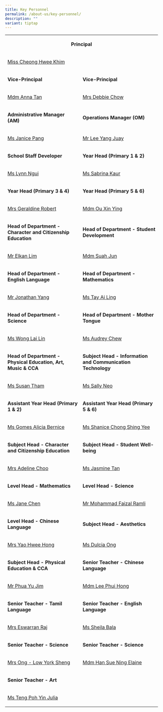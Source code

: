 ```yaml
---
title: Key Personnel
permalink: /about-us/key-personnel/
description: ""
variant: tiptap
---
```

<table style="minWidth: 50px">
<colgroup>
<col>
<col>
</colgroup>
<tbody>
<tr>
<th rowspan="1" colspan="2">
<p>Principal</p>
</th>
</tr>
<tr>
<td rowspan="1" colspan="2">
<p><a href="mailto:cheong_hwee_khim@moe.edu.sg" rel="noopener noreferrer nofollow" target="_blank">Miss Cheong Hwee Khim</a>
</p>
</td>
</tr>
<tr>
<td rowspan="1" colspan="1">
<p><strong>Vice-Principal</strong>
</p>
</td>
<td rowspan="1" colspan="1">
<p><strong>Vice-Principal</strong>
</p>
</td>
</tr>
<tr>
<td rowspan="1" colspan="1">
<p><a href="mailto:tan_mei_mei@moe.edu.sg" rel="noopener noreferrer nofollow" target="_blank">Mdm Anna Tan</a>
</p>
</td>
<td rowspan="1" colspan="1">
<p><a href="mailto:debbie_chow@moe.edu.sg" rel="noopener noreferrer nofollow" target="_blank">Mrs Debbie Chow</a>
</p>
</td>
</tr>
<tr>
<td rowspan="1" colspan="1">
<p><strong>Administrative Manager (AM)</strong>
</p>
</td>
<td rowspan="1" colspan="1">
<p><strong>Operations Manager (OM)</strong>
</p>
</td>
</tr>
<tr>
<td rowspan="1" colspan="1">
<p><a href="mailto:pang_wai_tee@moe.edu.sg" rel="noopener noreferrer nofollow" target="_blank">Ms Janice Pang</a>
</p>
</td>
<td rowspan="1" colspan="1">
<p><a href="mailto:lee_yang_juay@moe.edu.sg" rel="noopener noreferrer nofollow" target="_blank">Mr Lee Yang Juay</a>
</p>
</td>
</tr>
<tr>
<td rowspan="1" colspan="1">
<p><strong>School Staff Developer</strong>
</p>
</td>
<td rowspan="1" colspan="1">
<p><strong>Year Head (Primary 1 &amp; 2)</strong>
</p>
</td>
</tr>
<tr>
<td rowspan="1" colspan="1">
<p><a href="mailto:ngui_shiyan_lynn@moe.edu.sg" rel="noopener noreferrer nofollow" target="_blank">Ms Lynn Ngui</a>
</p>
</td>
<td rowspan="1" colspan="1">
<p><a href="mailto:sabrina_kaur_jit_singh@moe.edu.sg" rel="noopener noreferrer nofollow" target="_blank">Ms Sabrina Kaur</a>
</p>
</td>
</tr>
<tr>
<td rowspan="1" colspan="1">
<p><strong>Year Head (Primary 3 &amp; 4)</strong>
</p>
</td>
<td rowspan="1" colspan="1">
<p><strong>Year Head (Primary 5 &amp; 6)</strong>
</p>
</td>
</tr>
<tr>
<td rowspan="1" colspan="1">
<p><a href="mailto:geraldine_robert@moe.edu.sg" rel="noopener noreferrer nofollow" target="_blank">Mrs Geraldine Robert</a>
</p>
</td>
<td rowspan="1" colspan="1">
<p><a href="mailto:ou_xin_ying@moe.edu.sg" rel="noopener noreferrer nofollow" target="_blank">Mdm Ou Xin Ying</a>
</p>
</td>
</tr>
<tr>
<td rowspan="1" colspan="1">
<p><strong>Head of Department - Character and Citizenship Education</strong>
</p>
</td>
<td rowspan="1" colspan="1">
<p><strong>Head of Department - Student Development</strong>
</p>
</td>
</tr>
<tr>
<td rowspan="1" colspan="1">
<p><a href="mailto:lim_boon_ching_elkan@moe.edu.sg" rel="noopener noreferrer nofollow" target="_blank">Mr Elkan Lim</a>
</p>
</td>
<td rowspan="1" colspan="1">
<p><a href="mailto:suah_jun@moe.edu.sg" rel="noopener noreferrer nofollow" target="_blank">Mdm Suah Jun</a>
</p>
</td>
</tr>
<tr>
<td rowspan="1" colspan="1">
<p><strong>Head of Department - English Language</strong>
</p>
</td>
<td rowspan="1" colspan="1">
<p><strong>Head of Department - Mathematics</strong>
</p>
</td>
</tr>
<tr>
<td rowspan="1" colspan="1">
<p><a href="mailto:yang_qing_an_jonathan@moe.edu.sg" rel="noopener noreferrer nofollow" target="_blank">Mr Jonathan Yang</a>
</p>
</td>
<td rowspan="1" colspan="1">
<p><a href="mailto:tay_ai_ling@moe.edu.sg" rel="noopener noreferrer nofollow" target="_blank">Ms Tay Ai Ling</a>
</p>
</td>
</tr>
<tr>
<td rowspan="1" colspan="1">
<p><strong>Head of Department - Science</strong>
</p>
</td>
<td rowspan="1" colspan="1">
<p><strong>Head of Department - Mother Tongue</strong>
</p>
</td>
</tr>
<tr>
<td rowspan="1" colspan="1">
<p><a href="mailto:wong_lai_lin@moe.edu.sg" rel="noopener noreferrer nofollow" target="_blank">Ms Wong Lai Lin</a>
</p>
</td>
<td rowspan="1" colspan="1">
<p><a href="mailto:chew_sor_teng@moe.edu.sg" rel="noopener noreferrer nofollow" target="_blank">Ms Audrey Chew</a>
</p>
</td>
</tr>
<tr>
<td rowspan="1" colspan="1">
<p><strong>Head of Department - Physical Education, Art, Music &amp; CCA</strong>
</p>
</td>
<td rowspan="1" colspan="1">
<p><strong>Subject Head - Information and Communication Technology&nbsp;</strong>
</p>
</td>
</tr>
<tr>
<td rowspan="1" colspan="1">
<p><a href="mailto:susan_tham_miew_peng@moe.edu.sg" rel="noopener noreferrer nofollow" target="_blank">Ms Susan Tham</a>
</p>
</td>
<td rowspan="1" colspan="1">
<p><a href="mailto:sally_neo@moe.edu.sg" rel="noopener noreferrer nofollow" target="_blank">Ms Sally Neo</a>
</p>
</td>
</tr>
<tr>
<td rowspan="1" colspan="1">
<p><strong>Assistant Year Head (Primary 1 &amp; 2)</strong>
</p>
</td>
<td rowspan="1" colspan="1">
<p><strong>Assistant Year Head (Primary 5 &amp; 6)</strong>
</p>
</td>
</tr>
<tr>
<td rowspan="1" colspan="1">
<p><a href="mailto:alicia_bernice_gomes@moe.edu.sg" rel="noopener noreferrer nofollow" target="_blank">Ms Gomes Alicia Bernice</a>
</p>
</td>
<td rowspan="1" colspan="1">
<p><a href="mailto:chong_shing_yee@moe.edu.sg" rel="noopener noreferrer nofollow" target="_blank">Ms Shanice Chong Shing Yee</a>
</p>
</td>
</tr>
<tr>
<td rowspan="1" colspan="1">
<p><strong>Subject Head - Character and Citizenship Education</strong>
</p>
</td>
<td rowspan="1" colspan="1">
<p><strong>Subject Head - Student Well-being</strong>
</p>
</td>
</tr>
<tr>
<td rowspan="1" colspan="1">
<p><a href="mailto:pang_gek_luang_adeline@moe.edu.sg" rel="noopener noreferrer nofollow" target="_blank">Mrs Adeline Choo</a>
</p>
</td>
<td rowspan="1" colspan="1">
<p><a href="mailto:tan_su_hsien_jasmine@moe.edu.sg" rel="noopener noreferrer nofollow" target="_blank">Ms Jasmine Tan</a>
</p>
</td>
</tr>
<tr>
<td rowspan="1" colspan="1">
<p><strong>Level Head - Mathematics</strong>
</p>
</td>
<td rowspan="1" colspan="1">
<p><strong>Level Head - Science</strong>
</p>
</td>
</tr>
<tr>
<td rowspan="1" colspan="1">
<p><a href="mailto:chen_mun_hui_jane@moe.edu.sg" rel="noopener noreferrer nofollow" target="_blank">Ms Jane Chen</a>
</p>
</td>
<td rowspan="1" colspan="1">
<p><a href="mailto:mohammad_faizal_ramli@moe.edu.sg" rel="noopener noreferrer nofollow" target="_blank">Mr Mohammad Faizal Ramli</a>
</p>
</td>
</tr>
<tr>
<td rowspan="1" colspan="1">
<p><strong>Level Head - Chinese Language</strong>
</p>
</td>
<td rowspan="1" colspan="1">
<p><strong>Subject Head - Aesthetics</strong>
</p>
</td>
</tr>
<tr>
<td rowspan="1" colspan="1">
<p><a href="mailto:tan_hwee_hong@moe.edu.sg" rel="noopener noreferrer nofollow" target="_blank">Mrs Yao Hwee Hong</a>
</p>
</td>
<td rowspan="1" colspan="1">
<p><a href="mailto:ong_tian_nu_dulcia@moe.edu.sg" rel="noopener noreferrer nofollow" target="_blank">Ms Dulcia Ong</a>
</p>
</td>
</tr>
<tr>
<td rowspan="1" colspan="1">
<p><strong>Subject Head - Physical Education &amp; CCA</strong>
</p>
</td>
<td rowspan="1" colspan="1">
<p><strong>Senior Teacher - Chinese Language</strong>
</p>
</td>
</tr>
<tr>
<td rowspan="1" colspan="1">
<p><a href="mailto:phua_yu_jim@moe.edu.sg" rel="noopener noreferrer nofollow" target="_blank">Mr Phua Yu Jim</a>
</p>
</td>
<td rowspan="1" colspan="1">
<p><a href="mailto:lee_phui_hong@moe.edu.sg" rel="noopener noreferrer nofollow" target="_blank">Mdm Lee Phui Hong</a>
</p>
</td>
</tr>
<tr>
<td rowspan="1" colspan="1">
<p><strong>Senior Teacher - Tamil Language</strong>
</p>
</td>
<td rowspan="1" colspan="1">
<p><strong>Senior Teacher - English Language</strong>
</p>
</td>
</tr>
<tr>
<td rowspan="1" colspan="1">
<p><a href="mailto:kasthuri_bai_v_l@moe.edu.sg" rel="noopener noreferrer nofollow" target="_blank">Mrs Eswarran Raj</a>
</p>
</td>
<td rowspan="1" colspan="1">
<p><a href="mailto:sheila_bala@moe.edu.sg" rel="noopener noreferrer nofollow" target="_blank">Ms Sheila Bala</a>
</p>
</td>
</tr>
<tr>
<td rowspan="1" colspan="1">
<p><strong>Senior Teacher - Science</strong>
</p>
</td>
<td rowspan="1" colspan="1">
<p><strong>Senior Teacher - Science</strong>
</p>
</td>
</tr>
<tr>
<td rowspan="1" colspan="1">
<p><a href="mailto:low_york_sheng@moe.edu.sg" rel="noopener noreferrer nofollow" target="_blank">Mrs Ong - Low York Sheng</a>
</p>
</td>
<td rowspan="1" colspan="1">
<p><a href="mailto:han_sue_ning_elaine@moe.edu.sg" rel="noopener noreferrer nofollow" target="_blank">Mdm Han Sue Ning Elaine</a>
</p>
</td>
</tr>
<tr>
<td rowspan="1" colspan="1">
<p><strong>Senior Teacher - Art</strong>
</p>
</td>
<td rowspan="1" colspan="1">
<p></p>
</td>
</tr>
<tr>
<td rowspan="1" colspan="1">
<p><a href="mailto:teng_poh_yin_julia@moe.edu.sg" rel="noopener noreferrer nofollow" target="_blank">Ms Teng Poh Yin Julia</a>
</p>
</td>
<td rowspan="1" colspan="1">
<p></p>
</td>
</tr>
</tbody>
</table>
<p></p>
<p></p>
<p></p>